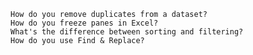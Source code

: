     How do you remove duplicates from a dataset?
    How do you freeze panes in Excel?
    What's the difference between sorting and filtering?
    How do you use Find & Replace?
